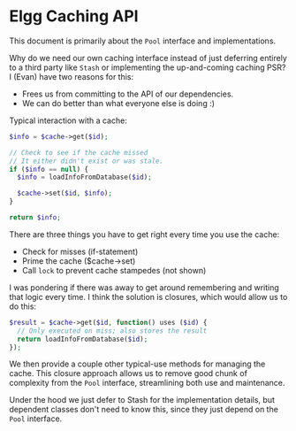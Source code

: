 Elgg Caching API
================

This document is primarily about the `Pool` interface and implementations.

Why do we need our own caching interface instead of just deferring entirely
to a third party like `Stash` or implementing the up-and-coming caching PSR?
I (Evan) have two reasons for this:

- Frees us from committing to the API of our dependencies.
- We can do better than what everyone else is doing :)

Typical interaction with a cache:

```php
$info = $cache->get($id);

// Check to see if the cache missed
// It either didn't exist or was stale.
if ($info == null) {
  $info = loadInfoFromDatabase($id);

  $cache->set($id, $info);
}

return $info;
```

There are three things you have to get right every time you use the cache:

- Check for misses (if-statement)
- Prime the cache ($cache->set)
- Call `lock` to prevent cache stampedes (not shown)

I was pondering if there was away to get around remembering and writing that 
logic every time. I think the solution is closures, which would allow us to do
this:

```php
$result = $cache->get($id, function() uses ($id) {
  // Only executed on miss; also stores the result
  return loadInfoFromDatabase($id);
});
```

We then provide a couple other typical-use methods for managing the cache.
This closure approach allows us to remove good chunk of complexity from the
`Pool` interface, streamlining both use and maintenance.

Under the hood we just defer to Stash for the implementation details, but
dependent classes don't need to know this, since they just depend on the `Pool`
interface.